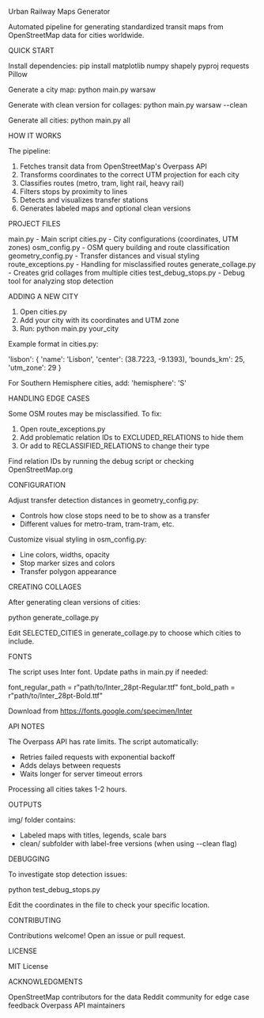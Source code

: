 Urban Railway Maps Generator

Automated pipeline for generating standardized transit maps from OpenStreetMap data for cities worldwide.

QUICK START

Install dependencies:
pip install matplotlib numpy shapely pyproj requests Pillow

Generate a city map:
python main.py warsaw

Generate with clean version for collages:
python main.py warsaw --clean

Generate all cities:
python main.py all


HOW IT WORKS

The pipeline:
1. Fetches transit data from OpenStreetMap's Overpass API
2. Transforms coordinates to the correct UTM projection for each city
3. Classifies routes (metro, tram, light rail, heavy rail)
4. Filters stops by proximity to lines
5. Detects and visualizes transfer stations
6. Generates labeled maps and optional clean versions


PROJECT FILES

main.py - Main script
cities.py - City configurations (coordinates, UTM zones)
osm_config.py - OSM query building and route classification
geometry_config.py - Transfer distances and visual styling
route_exceptions.py - Handling for misclassified routes
generate_collage.py - Creates grid collages from multiple cities
test_debug_stops.py - Debug tool for analyzing stop detection


ADDING A NEW CITY

1. Open cities.py
2. Add your city with its coordinates and UTM zone
3. Run: python main.py your_city

Example format in cities.py:

'lisbon': {
    'name': 'Lisbon',
    'center': (38.7223, -9.1393),
    'bounds_km': 25,
    'utm_zone': 29
}

For Southern Hemisphere cities, add: 'hemisphere': 'S'


HANDLING EDGE CASES

Some OSM routes may be misclassified. To fix:

1. Open route_exceptions.py
2. Add problematic relation IDs to EXCLUDED_RELATIONS to hide them
3. Or add to RECLASSIFIED_RELATIONS to change their type

Find relation IDs by running the debug script or checking OpenStreetMap.org


CONFIGURATION

Adjust transfer detection distances in geometry_config.py:
- Controls how close stops need to be to show as a transfer
- Different values for metro-tram, tram-tram, etc.

Customize visual styling in osm_config.py:
- Line colors, widths, opacity
- Stop marker sizes and colors
- Transfer polygon appearance


CREATING COLLAGES

After generating clean versions of cities:

python generate_collage.py

Edit SELECTED_CITIES in generate_collage.py to choose which cities to include.


FONTS

The script uses Inter font. Update paths in main.py if needed:

font_regular_path = r"path/to/Inter_28pt-Regular.ttf"
font_bold_path = r"path/to/Inter_28pt-Bold.ttf"

Download from https://fonts.google.com/specimen/Inter


API NOTES

The Overpass API has rate limits. The script automatically:
- Retries failed requests with exponential backoff
- Adds delays between requests
- Waits longer for server timeout errors

Processing all cities takes 1-2 hours.


OUTPUTS

img/ folder contains:
- Labeled maps with titles, legends, scale bars
- clean/ subfolder with label-free versions (when using --clean flag)


DEBUGGING

To investigate stop detection issues:

python test_debug_stops.py

Edit the coordinates in the file to check your specific location.


CONTRIBUTING

Contributions welcome! Open an issue or pull request.


LICENSE

MIT License


ACKNOWLEDGMENTS

OpenStreetMap contributors for the data
Reddit community for edge case feedback
Overpass API maintainers
